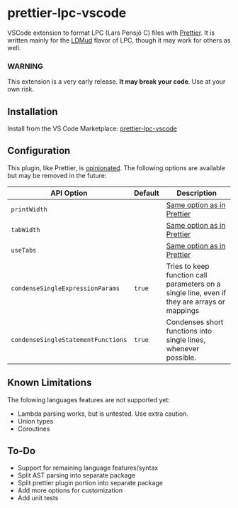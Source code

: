 # prettier-lpc-vscode
VSCode extension to format LPC (Lars Pensjö C) files with [Prettier](https://prettier.io/). It is written mainly for the [LDMud](http://www.ldmud.eu/) flavor of LPC, though it may work for others as well.

### WARNING 
This extension is a very early release. **It may break your code**. Use at your own risk.

## Installation
Install from the VS Code Marketplace: [prettier-lpc-vscode](https://marketplace.visualstudio.com/items?itemName=jlchmura.prettier-lpc-vscode)

## Configuration

This plugin, like Prettier, is
[opinionated](https://prettier.io/docs/en/option-philosophy.html). The following
options are available but may be removed in the future:

| API Option           | Default | Description                                                                        |
| -------------------- | ------- | ---------------------------------------------------------------------------------- |
| `printWidth`         |         | [Same option as in Prettier](https://prettier.io/docs/en/options.html#print-width) |
| `tabWidth`           |         | [Same option as in Prettier](https://prettier.io/docs/en/options.html#tab-width)   |
| `useTabs`            |         | [Same option as in Prettier](https://prettier.io/docs/en/options.html#tabs)        |
| `condenseSingleExpressionParams`   | `true` | Tries to keep function call parameters on a single line, even if they are arrays or mappings |
| `condenseSingleStatementFunctions`     | `true`  | Condenses short functions into single lines, whenever possible. |

## Known Limitations
The folowing languages features are not supported yet:
- Lambda parsing works, but is untested. Use extra caution.
- Union types
- Coroutines 

## To-Do
- Support for remaining language features/syntax
- Split AST parsing into separate package
- Split prettier plugin portion into separate package
- Add more options for customization
- Add unit tests
